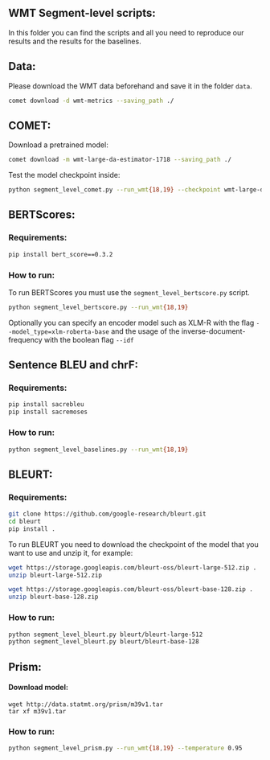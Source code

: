 ## WMT Segment-level scripts:

In this folder you can find the scripts and all you need to reproduce our results and the results for the baselines.

## Data:
Please download the WMT data beforehand and save it in the folder `data`.

```bash
comet download -d wmt-metrics --saving_path ./
```

## COMET:

Download a pretrained model:

```bash
comet download -m wmt-large-da-estimator-1718 --saving_path ./
```

Test the model checkpoint inside:

```bash
python segment_level_comet.py --run_wmt{18,19} --checkpoint wmt-large-da-estimator-1718/_ckpt_epoch_1.ckpt --cuda
```

## BERTScores:

### Requirements:
```bash
pip install bert_score==0.3.2
```

### How to run:
To run BERTScores you must use the `segment_level_bertscore.py` script.

```bash
python segment_level_bertscore.py --run_wmt{18,19}
```

Optionally you can specify an encoder model such as XLM-R with the flag `--model_type=xlm-roberta-base` 
and the usage of the inverse-document-frequency with the boolean flag `--idf`

## Sentence BLEU and chrF:

### Requirements:

```bash
pip install sacrebleu
pip install sacremoses
```
### How to run:

```bash
python segment_level_baselines.py --run_wmt{18,19}
```

## BLEURT:

### Requirements:

```bash
git clone https://github.com/google-research/bleurt.git
cd bleurt
pip install .
```

To run BLEURT you need to download the checkpoint of the model that you want to use and unzip it, for example:

```bash
wget https://storage.googleapis.com/bleurt-oss/bleurt-large-512.zip .
unzip bleurt-large-512.zip

wget https://storage.googleapis.com/bleurt-oss/bleurt-base-128.zip .
unzip bleurt-base-128.zip
```

### How to run:

```bash
python segment_level_bleurt.py bleurt/bleurt-large-512
python segment_level_bleurt.py bleurt/bleurt-base-128
```


## Prism:

#### Download model:

```
wget http://data.statmt.org/prism/m39v1.tar
tar xf m39v1.tar
```

### How to run:

```bash
python segment_level_prism.py --run_wmt{18,19} --temperature 0.95
```